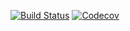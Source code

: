 [![Build Status](https://travis-ci.org/DD-DeCaF/model.svg?branch=master)](https://travis-ci.org/DD-DeCaF/model)
[![Codecov](https://codecov.io/gh/DD-DeCaF/model/branch/master/graph/badge.svg)](https://codecov.io/gh/DD-DeCaF/model)
